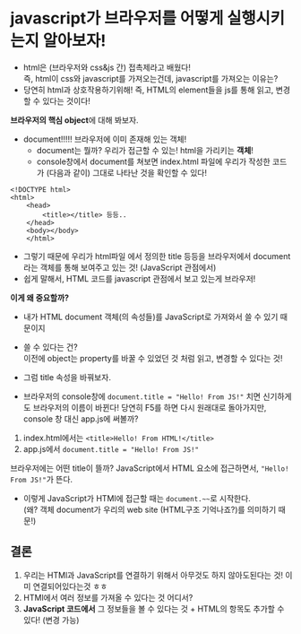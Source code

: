 <h1>javascript가 브라우저를 어떻게 실행시키는지 알아보자!</h1>

- html은 (브라우저와 css&js 간) 접촉제라고 배웠다! <br>
  즉, html이 css와 javascript를 가져오는건데, javascript를 가져오는 이유는?
- 당연히 html과 상호작용하기위해! 즉, HTML의 element들을 js를 통해 읽고, 변경할 수 있다는 것이다!

<b>브라우저의 핵심 object</b>에 대해 봐보자.
- document!!!!! 브라우저에 이미 존재해 있는 객체!
  - document는 뭘까? 우리가 접근할 수 있는! html을 가리키는 <b>객체</b>!
  - console창에서 document를 쳐보면 index.html 파일에 우리가 작성한 코드가 (다음과 같이) 그대로 나타난 것을 확인할 수 있다!
```
<!DOCTYPE html>
<html>
    <head>
        <title></title> 등등..
    </head>
    <body></body>
    </html>
```

  - 그렇기 때문에 우리가 html파일 에서 정의한 title 등등을 브라우저에서 document라는 객체를 통해 보여주고 있는 것! (JavaScript 관점에서)
  - 쉽게 말해서, HTML 코드를 javascript 관점에서 보고 있는게 브라우저!

<b> 이게 왜 중요할까? </b>
- 내가 HTML document 객체(의 속성들)를 JavaScript로 가져와서 쓸 수 있기 때문이지
- 쓸 수 있다는 건?<br>
  이전에 object는 property를 바꿀 수 있었던 것 처럼 읽고, 변경할 수 있다는 것!
  
- 그럼 title 속성을 바꿔보자. 
- 브라우저의 console창에 ```document.title = "Hello! From JS!"``` 치면 신기하게도 브라우저의 이름이 바뀐다! 당연히 F5를 하면 다시 원래대로 돌아가지만, console 창 대신 app.js에 써볼까?
1. index.html에서는 ```<title>Hello! From HTML!</title>```
2. app.js에서 ```document.title = "Hello! From JS!"```

브라우저에는 어떤 title이 뜰까?
JavaScript에서 HTML 요소에 접근하면서, ```"Hello! From JS!"```가 뜬다.

- 이렇게 JavaScript가 HTMl에 접근할 때는 ```document.~~```로 시작한다.<br>
  (왜? 객체 document가 우리의 web site (HTML구조 기억나죠?)를 의미하기 때문!)

<h2>결론</h2>

1. 우리는 HTMl과 JavaScript를 연결하기 위해서 아무것도 하지 않아도된다는 것! 이미 연결되어있다는것 ㅎㅎ
2. HTMl에서 여러 정보를 가져올 수 있다는 것 어디서?
3. <b>JavaScript 코드에서</b> 그 정보들을 볼 수 있다는 것 + HTML의 항목도 추가할 수 있다! (변경 가능)
